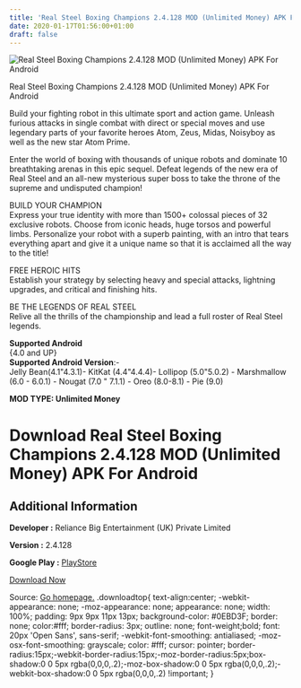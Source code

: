 ```yaml
---
title: 'Real Steel Boxing Champions 2.4.128 MOD (Unlimited Money) APK For Android'
date: 2020-01-17T01:56:00+01:00
draft: false
---
```


![Real Steel Boxing Champions 2.4.128 MOD (Unlimited Money) APK For Android](https://i2.wp.com/apkhome.net/wp-content/uploads/2020/01/Real-Steel-Boxing-Champions-2.4.128-MOD-Unlimited-Money.png "Real Steel Boxing Champions 2.4.128 MOD (Unlimited Money) APK For Android")

  

Real Steel Boxing Champions 2.4.128 MOD (Unlimited Money) APK For Android

Build your fighting robot in this ultimate sport and action game. Unleash furious attacks in single combat with direct or special moves and use legendary parts of your favorite heroes Atom, Zeus, Midas, Noisyboy as well as the new star Atom Prime.

Enter the world of boxing with thousands of unique robots and dominate 10 breathtaking arenas in this epic sequel. Defeat legends of the new era of Real Steel and an all-new mysterious super boss to take the throne of the supreme and undisputed champion!

BUILD YOUR CHAMPION  
Express your true identity with more than 1500+ colossal pieces of 32 exclusive robots. Choose from iconic heads, huge torsos and powerful limbs. Personalize your robot with a superb painting, with an intro that tears everything apart and give it a unique name so that it is acclaimed all the way to the title!

FREE HEROIC HITS  
Establish your strategy by selecting heavy and special attacks, lightning upgrades, and critical and finishing hits.

BE THE LEGENDS OF REAL STEEL  
Relive all the thrills of the championship and lead a full roster of Real Steel legends.

**Supported Android**  
{4.0 and UP}  
**Supported Android Version**:-  
Jelly Bean(4.1"4.3.1)- KitKat (4.4"4.4.4)- Lollipop (5.0"5.0.2) - Marshmallow (6.0 - 6.0.1) - Nougat (7.0 " 7.1.1) - Oreo (8.0-8.1) - Pie (9.0)

**MOD TYPE: Unlimited Money**

Download Real Steel Boxing Champions 2.4.128 MOD (Unlimited Money) APK For Android
==================================================================================

Additional Information
----------------------

**Developer :** Reliance Big Entertainment (UK) Private Limited

**Version :** 2.4.128

**Google Play :** [PlayStore](https://play.google.com/store/apps/details?id=com.reliancegames.rschampions)

  

[Download Now](https://store4app.co/post/real-steel-boxing-champions-2-4-128-mod-unlimited-money-apk-for-android_1579197241)

  
Source: [Go homepage.](https://store4app.co/post/real-steel-boxing-champions-2-4-128-mod-unlimited-money-apk-for-android_1579197241) .downloadtop{ text-align:center; -webkit-appearance: none; -moz-appearance: none; appearance: none; width: 100%; padding: 9px 9px 11px 13px; background-color: #0EBD3F; border: none; color:#fff; border-radius: 3px; outline: none; font-weight;bold; font: 20px 'Open Sans', sans-serif; -webkit-font-smoothing: antialiased; -moz-osx-font-smoothing: grayscale; color: #fff; cursor: pointer; border-radius:15px;-webkit-border-radius:15px;-moz-border-radius:5px;box-shadow:0 0 5px rgba(0,0,0,.2);-moz-box-shadow:0 0 5px rgba(0,0,0,.2);-webkit-box-shadow:0 0 5px rgba(0,0,0,.2) !important; }